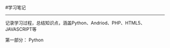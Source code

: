 #学习笔记
***
  记录学习过程，总结知识点，涵盖Python、Andriod、PHP、HTML5、JAVASCRIPT等
  
  第一部分：
        Python
      
          
